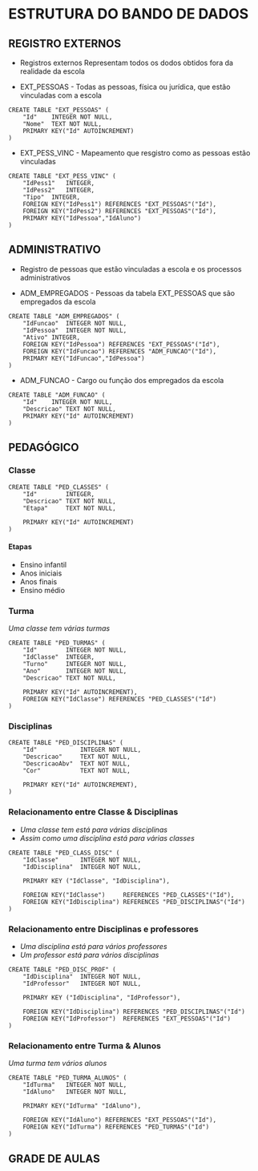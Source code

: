 # ESTRUTURA DO BANDO DE DADOS

## REGISTRO EXTERNOS

* Registros externos Representam todos os dodos obtidos fora da realidade da escola

* EXT_PESSOAS - Todas as pessoas, física ou jurídica, que estão vinculadas com a escola

```
CREATE TABLE "EXT_PESSOAS" (
	"Id"	INTEGER NOT NULL,
	"Nome"	TEXT NOT NULL,
	PRIMARY KEY("Id" AUTOINCREMENT)
)
```

* EXT_PESS_VINC - Mapeamento que resgistro como as pessoas estão vinculadas

```
CREATE TABLE "EXT_PESS_VINC" (
	"IdPess1"	INTEGER,
	"IdPess2"	INTEGER,
	"Tipo"	INTEGER,
	FOREIGN KEY("IdPess1") REFERENCES "EXT_PESSOAS"("Id"),
	FOREIGN KEY("IdPess2") REFERENCES "EXT_PESSOAS"("Id"),
	PRIMARY KEY("IdPessoa","IdAluno")
)
```

## ADMINISTRATIVO

* Registro de pessoas que estão vinculadas a escola e os processos administrativos

* ADM_EMPREGADOS - Pessoas da tabela EXT_PESSOAS que são empregados da escola

```
CREATE TABLE "ADM_EMPREGADOS" (
	"IdFuncao"	INTEGER NOT NULL,
	"IdPessoa"	INTEGER NOT NULL,
	"Ativo"	INTEGER,
	FOREIGN KEY("IdPessoa") REFERENCES "EXT_PESSOAS"("Id"),
	FOREIGN KEY("IdFuncao") REFERENCES "ADM_FUNCAO"("Id"),
	PRIMARY KEY("IdFuncao","IdPessoa")
)
```

* ADM_FUNCAO - Cargo ou função dos empregados da escola

```
CREATE TABLE "ADM_FUNCAO" (
	"Id"	INTEGER NOT NULL,
	"Descricao"	TEXT NOT NULL,
	PRIMARY KEY("Id" AUTOINCREMENT)
)
```

## PEDAGÓGICO

### Classe

```
CREATE TABLE "PED_CLASSES" (
	"Id"		INTEGER,
	"Descricao"	TEXT NOT NULL,
	"Etapa"		TEXT NOT NULL,

	PRIMARY KEY("Id" AUTOINCREMENT)
)
```

#### Etapas

- Ensino infantil
- Anos iniciais
- Anos finais
- Ensino médio

### Turma

*Uma classe tem várias turmas*

```
CREATE TABLE "PED_TURMAS" (
	"Id"		INTEGER NOT NULL,
	"IdClasse"	INTEGER,
	"Turno"		INTEGER NOT NULL,
	"Ano"		INTEGER NOT NULL,
	"Descricao"	TEXT NOT NULL,

	PRIMARY KEY("Id" AUTOINCREMENT),
	FOREIGN KEY("IdClasse") REFERENCES "PED_CLASSES"("Id")
)
```

### Disciplinas

```
CREATE TABLE "PED_DISCIPLINAS" (
	"Id"			INTEGER NOT NULL,
	"Descricao"		TEXT NOT NULL,
	"DescricaoAbv"	TEXT NOT NULL,
	"Cor"			TEXT NOT NULL,

    PRIMARY KEY("Id" AUTOINCREMENT),
)
```

### Relacionamento entre Classe & Disciplinas

- *Uma classe tem está para várias disciplinas*
- *Assim como uma disciplina está para várias classes*

```
CREATE TABLE "PED_CLASS_DISC" (
    "IdClasse"      INTEGER NOT NULL,
    "IdDisciplina"  INTEGER NOT NULL,

    PRIMARY KEY ("IdClasse", "IdDisciplina"),

    FOREIGN KEY("IdClasse")     REFERENCES "PED_CLASSES"("Id"),
    FOREIGN KEY("IdDisciplina") REFERENCES "PED_DISCIPLINAS"("Id")
)

```

### Relacionamento entre Disciplinas e professores

- *Uma disciplina está para vários professores*
- *Um professor está para vários disciplinas*

```
CREATE TABLE "PED_DISC_PROF" (
    "IdDisciplina"	INTEGER NOT NULL,
    "IdProfessor"	INTEGER NOT NULL,	

    PRIMARY KEY ("IdDisciplina", "IdProfessor"),

    FOREIGN KEY("IdDisciplina") REFERENCES "PED_DISCIPLINAS"("Id")
	FOREIGN KEY("IdProfessor")	REFERENCES "EXT_PESSOAS"("Id")
)
```

### Relacionamento entre Turma & Alunos

*Uma turma tem vários alunos*

```
CREATE TABLE "PED_TURMA_ALUNOS" (
	"IdTurma"	INTEGER NOT NULL,
	"IdAluno"	INTEGER NOT NULL,
	
    PRIMARY KEY("IdTurma" "IdAluno"),
	
	FOREIGN KEY("IdAluno") REFERENCES "EXT_PESSOAS"("Id"),
	FOREIGN KEY("IdTurma") REFERENCES "PED_TURMAS"("Id")
)
```





## GRADE DE AULAS